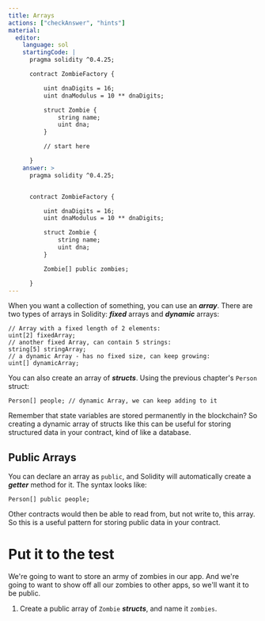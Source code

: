 ```yaml
---
title: Arrays
actions: ["checkAnswer", "hints"]
material:
  editor:
    language: sol
    startingCode: |
      pragma solidity ^0.4.25;

      contract ZombieFactory {

          uint dnaDigits = 16;
          uint dnaModulus = 10 ** dnaDigits;

          struct Zombie {
              string name;
              uint dna;
          }

          // start here

      }
    answer: >
      pragma solidity ^0.4.25;


      contract ZombieFactory {

          uint dnaDigits = 16;
          uint dnaModulus = 10 ** dnaDigits;

          struct Zombie {
              string name;
              uint dna;
          }

          Zombie[] public zombies;

      }
---
```


When you want a collection of something, you can use an **_array_**. There are
two types of arrays in Solidity: **_fixed_** arrays and **_dynamic_** arrays:

```
// Array with a fixed length of 2 elements:
uint[2] fixedArray;
// another fixed Array, can contain 5 strings:
string[5] stringArray;
// a dynamic Array - has no fixed size, can keep growing:
uint[] dynamicArray;
```

You can also create an array of **_structs_**. Using the previous chapter's
`Person` struct:

```
Person[] people; // dynamic Array, we can keep adding to it
```

Remember that state variables are stored permanently in the blockchain? So
creating a dynamic array of structs like this can be useful for storing
structured data in your contract, kind of like a database.

## Public Arrays

You can declare an array as `public`, and Solidity will automatically create a
**_getter_** method for it. The syntax looks like:

```
Person[] public people;
```

Other contracts would then be able to read from, but not write to, this array.
So this is a useful pattern for storing public data in your contract.

# Put it to the test

We're going to want to store an army of zombies in our app. And we're going to
want to show off all our zombies to other apps, so we'll want it to be public.

1. Create a public array of `Zombie` **_structs_**, and name it `zombies`.
